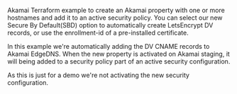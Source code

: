 Akamai Terraform example to create an Akamai property with one or more hostnames and add it to an active security policy.
You can select our new Secure By Default(SBD) option to automatically create LetsEncrypt DV records, or use the enrollment-id of a pre-installed certificate.

In this example we're automatically adding the DV CNAME records to Akamai EdgeDNS. 
When the new property is activated on Akamai staging, it will being added to a security policy part of an active security configuration. 

As this is just for a demo we're not activating the new security configuration.
